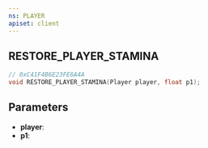 ```yaml
---
ns: PLAYER
apiset: client
---
```

## RESTORE_PLAYER_STAMINA

```c
// 0xC41F4B6E23FE6A4A
void RESTORE_PLAYER_STAMINA(Player player, float p1);
```


## Parameters
* **player**:
* **p1**: